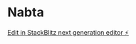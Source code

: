 # Nabta

[Edit in StackBlitz next generation editor ⚡️](https://stackblitz.com/~/github.com/Farhan-Mansoor74/Nabta)